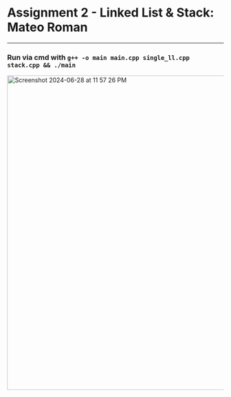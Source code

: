 # Assignment 2 - Linked List & Stack: Mateo Roman
---
### Run via cmd with `g++ -o main main.cpp single_ll.cpp stack.cpp && ./main`

<img width="730" alt="Screenshot 2024-06-28 at 11 57 26 PM" src="https://github.com/mtrfb6/CS303-02/assets/123492515/26fffc85-b45c-4d69-b9c0-3861c837e373">
